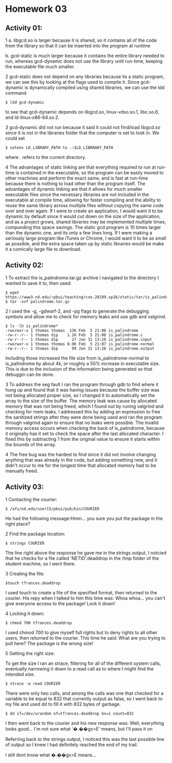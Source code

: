 Homework 03
===========

Activity 01:
------------

1 
   a. libgcd.so is larger because it is shared, so it contains all of the code 
   from the library so that it can be inserted into the program at runtime
   
   b. gcd-static is much larger because it contains the entire library needed
   to run, whereas gcd-dynamic does not use the library until run-time, keeping 
   the executable file much smaller.
   
2  gcd-static does not depend on any libraries because its a static program, we can 
   see this by looking at the flags used to compile it. Since gcd-dynamic is 
   dynamically compiled using shared libraries, we can use the ldd command 
   
    $ ldd gcd-dynamic
    
   to see that gcd-dynamic depends on libgcd.so, linux-vdso.so.1, libc.so.6, and 
   ld-linux-x86-64.so.2.

3  gcd-dynamic did not run because it said it could not find/load libgcd.so 
since it is not in the libraries folder that the computer is set to look in. 
We could set 
    
    $ setenv LD_LIBRARY_PATH to .:$LD_LIBRRARY_PATH
    
where . refers to the current directory.
    
4 
The advantages of static linking are that everything required to run at 
run-time is contained in the executable, so the program can be easily moved 
to other machines and perform the exact same, and is fast at run-time because 
there is nothing to load other than the program itself. The advantages of 
dynamic linking are that it allows for much smaller executable files since the 
necessary libraries are not included in the executable at compile time, allowing 
for faster compiling and the ability to reuse the same library across multiple 
files without copying the same code over and over again. If I were to create an 
application, I would want it to be dynamic by default since it would cut down on 
the size of the application, and as a project grows, shared libraries may be 
implemented multiple times, compunding this space savings. The static gcd program 
is 10 times larger than the dynamic one, and its only a few lines long. If I were 
making a seriously large program like iTunes or Chrome, I would want it to be as 
small as possible, and the extra space taken up by static libraries would be make 
it a comically large file to download.

Activity 02:
------------

1 To extract the is_palindrome.tar.gz archive I navigated to the directory I wanted 
to save it to, then used:

    $ wget https://www3.nd.edu/~pbui/teaching/cse.20189.sp16/static/tar/is_palindrome.tar.gz
    $ tar -xvf palindrome.tar.gz
    
2 I used the -g, -gdwarf-2, and -pg flags to generate the debugging symbols and allow me to check 
for memory leaks and use gdb and valgrind.

    $ ls -lh is_palindrome*
    -rwxrwxr-x 1 thomas thomas  13K Feb  5 21:06 is_palindrome
    -rw-r--r-- 1 thomas dip    1.1K Feb  5 21:06 is_palindrome.c
    -rw-r--r-- 1 thomas dip      27 Jan 31 13:26 is_palindrome.input
    -rwxrwxr-x 1 thomas thomas 8.9K Feb  5 21:07 is_palindrome-normal
    -rw-r--r-- 1 thomas dip      99 Jan 31 13:26 is_palindrome.output

Including those increased the file size from is_palindrome-normal to is_palindrome by 
about 4k, or roughly a 50% increase in executable size. This is due to the inclusion of 
the information being generated so that debuggin can be done.

3 To address the seg fault I ran the program through gdb to find where it hung up and found that 
it was having issues because the buffer size was not being allocated proper size, so I changed it 
to automatically set the array to the size of the buffer. The memory leak was cause by allocated 
memory that was not being freed, which I found out by runing valgrind and checking for mem leaks. 
I addressed this by adding an expression to free the sanitized strings after they were done being 
used and ran the program through valgrind again to ensure that no leaks were possible. The invalid 
memory access occurs when checking the back of is_palindrome, because it originally has it set to 
check the space after the last allocated character. I fixed this by subtracting 1 from the original 
value to ensure it starts within the bounds of the array.

4 The free bug was the hardest to find since it did not involve changing anything that was already in 
the code, but adding something new, and it didn't occur to me for the longest time that allocated memory 
had to be manually freed.

Activity 03:
-------------

1 Contacting the courier:

    $ /afs/nd.edu/user15/pbui/pub/bin/COURIER

He had the following message:Hmm... you sure you put the package in the right place?

2 Find the package location:

    $ strings COURIER
    
The line right above the response he gave me in the strings output, I notcied that he 
checks for a file called 'NETID'.deaddrop in the /tmp folder of the student machine, so 
I went there.

3 Creating the file:

    $touch tfrances.deaddrop
    
I used touch to create a file of the specified format, then returned to the courier.
His repy when I talked to him this time was: Whoa whoa... you can't give everyone access to the package! Lock it down!

4 Locking it down: 

    $ chmod 700 tfrances.deaddrop
    
I used chmod 700 to give myself full rights but to deny rights to all other users, then returned to the courier.
This time he said: What are you trying to pull here?  The package is the wrong size!

5 Getting the right size:

To get the size I ran an strace, filtering for all of the different system calls, eventually narrowing it down to 
a read call as to where I might find the intended size.

    $ strace -e read COURIER
    
There were only two calls, and among the calls was one that checked for a variable to be equal to 832 that currently 
output as false, so I went back to my file and used dd to fill it with 832 bytes of garbage.

    $ dd if=/dev/urandom of=tfrances.deaddrop bs=1 count=832
    
I then went back to the courier and his new response was:
Well, everything looks good... I'm not sure what '�.��gx>E' means, but I'll pass it on

Referring back to the strings output, I noticed this was the last possible line of output 
so I knew I had definitely reached the end of my trail.

I still dont know what �.��gx>E means...